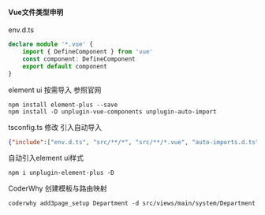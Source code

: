 #### Vue文件类型申明
env.d.ts
```typescript
declare module '*.vue' {
    import { DefineComponent } from 'vue'
    const component: DefineComponent
    export default component
}
```
element ui 按需导入 参照官网
```shell
npm install element-plus --save
npm install -D unplugin-vue-components unplugin-auto-import
```
tsconfig.ts 修改 引入自动导入
```json
{"include":["env.d.ts", "src/**/*", "src/**/*.vue", "auto-imports.d.ts", "components.d.ts"]}
```
自动引入element ui样式 
```shell
npm i unplugin-element-plus -D
```

CoderWhy 创建模板与路由映射
```shell
coderwhy add3page_setup Department -d src/views/main/system/Department
```
